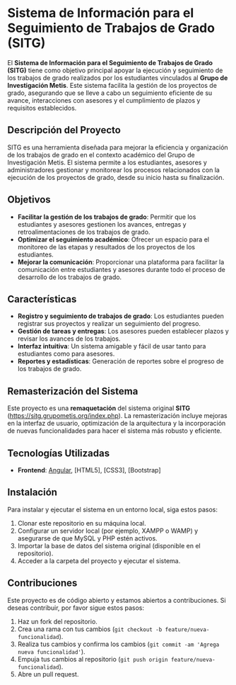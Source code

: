 # Sistema de Información para el Seguimiento de Trabajos de Grado (SITG)

El **Sistema de Información para el Seguimiento de Trabajos de Grado (SITG)** tiene como objetivo principal apoyar la ejecución y seguimiento de los trabajos de grado realizados por los estudiantes vinculados al **Grupo de Investigación Metis**. Este sistema facilita la gestión de los proyectos de grado, asegurando que se lleve a cabo un seguimiento eficiente de su avance, interacciones con asesores y el cumplimiento de plazos y requisitos establecidos.

## Descripción del Proyecto

SITG es una herramienta diseñada para mejorar la eficiencia y organización de los trabajos de grado en el contexto académico del Grupo de Investigación Metis. El sistema permite a los estudiantes, asesores y administradores gestionar y monitorear los procesos relacionados con la ejecución de los proyectos de grado, desde su inicio hasta su finalización. 

## Objetivos

- **Facilitar la gestión de los trabajos de grado**: Permitir que los estudiantes y asesores gestionen los avances, entregas y retroalimentaciones de los trabajos de grado.
- **Optimizar el seguimiento académico**: Ofrecer un espacio para el monitoreo de las etapas y resultados de los proyectos de los estudiantes.
- **Mejorar la comunicación**: Proporcionar una plataforma para facilitar la comunicación entre estudiantes y asesores durante todo el proceso de desarrollo de los trabajos de grado.
  
## Características

- **Registro y seguimiento de trabajos de grado**: Los estudiantes pueden registrar sus proyectos y realizar un seguimiento del progreso.
- **Gestión de tareas y entregas**: Los asesores pueden establecer plazos y revisar los avances de los trabajos.
- **Interfaz intuitiva**: Un sistema amigable y fácil de usar tanto para estudiantes como para asesores.
- **Reportes y estadísticas**: Generación de reportes sobre el progreso de los trabajos de grado.

## Remasterización del Sistema

Este proyecto es una **remaquetación** del sistema original **SITG** (https://sitg.grupometis.org/index.php). La remasterización incluye mejoras en la interfaz de usuario, optimización de la arquitectura y la incorporación de nuevas funcionalidades para hacer el sistema más robusto y eficiente.

## Tecnologías Utilizadas

- **Frontend**: [Angular](https://angular.io/), [HTML5], [CSS3], [Bootstrap]

## Instalación

Para instalar y ejecutar el sistema en un entorno local, siga estos pasos:

1. Clonar este repositorio en su máquina local.
2. Configurar un servidor local (por ejemplo, XAMPP o WAMP) y asegurarse de que MySQL y PHP estén activos.
3. Importar la base de datos del sistema original (disponible en el repositorio).
4. Acceder a la carpeta del proyecto y ejecutar el sistema.

## Contribuciones

Este proyecto es de código abierto y estamos abiertos a contribuciones. Si deseas contribuir, por favor sigue estos pasos:

1. Haz un fork del repositorio.
2. Crea una rama con tus cambios (`git checkout -b feature/nueva-funcionalidad`).
3. Realiza tus cambios y confirma los cambios (`git commit -am 'Agrega nueva funcionalidad'`).
4. Empuja tus cambios al repositorio (`git push origin feature/nueva-funcionalidad`).
5. Abre un pull request.

